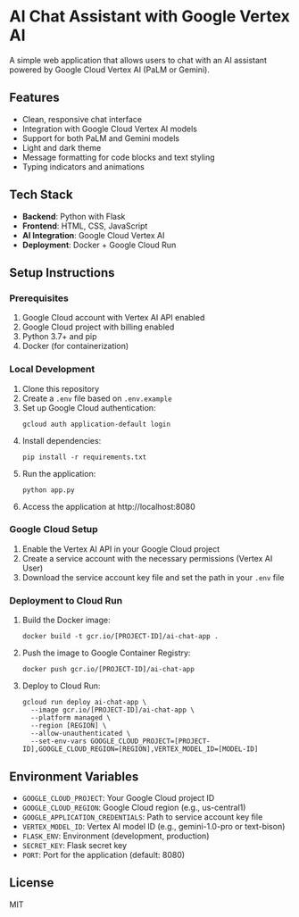 # AI Chat Assistant with Google Vertex AI

A simple web application that allows users to chat with an AI assistant powered by Google Cloud Vertex AI (PaLM or Gemini).

## Features

- Clean, responsive chat interface
- Integration with Google Cloud Vertex AI models
- Support for both PaLM and Gemini models
- Light and dark theme
- Message formatting for code blocks and text styling
- Typing indicators and animations

## Tech Stack

- **Backend**: Python with Flask
- **Frontend**: HTML, CSS, JavaScript
- **AI Integration**: Google Cloud Vertex AI
- **Deployment**: Docker + Google Cloud Run

## Setup Instructions

### Prerequisites

1. Google Cloud account with Vertex AI API enabled
2. Google Cloud project with billing enabled
3. Python 3.7+ and pip
4. Docker (for containerization)

### Local Development

1. Clone this repository
2. Create a `.env` file based on `.env.example`
3. Set up Google Cloud authentication:
   ```
   gcloud auth application-default login
   ```
4. Install dependencies:
   ```
   pip install -r requirements.txt
   ```
5. Run the application:
   ```
   python app.py
   ```
6. Access the application at http://localhost:8080

### Google Cloud Setup

1. Enable the Vertex AI API in your Google Cloud project
2. Create a service account with the necessary permissions (Vertex AI User)
3. Download the service account key file and set the path in your `.env` file

### Deployment to Cloud Run

1. Build the Docker image:
   ```
   docker build -t gcr.io/[PROJECT-ID]/ai-chat-app .
   ```

2. Push the image to Google Container Registry:
   ```
   docker push gcr.io/[PROJECT-ID]/ai-chat-app
   ```

3. Deploy to Cloud Run:
   ```
   gcloud run deploy ai-chat-app \
     --image gcr.io/[PROJECT-ID]/ai-chat-app \
     --platform managed \
     --region [REGION] \
     --allow-unauthenticated \
     --set-env-vars GOOGLE_CLOUD_PROJECT=[PROJECT-ID],GOOGLE_CLOUD_REGION=[REGION],VERTEX_MODEL_ID=[MODEL-ID]
   ```

## Environment Variables

- `GOOGLE_CLOUD_PROJECT`: Your Google Cloud project ID
- `GOOGLE_CLOUD_REGION`: Google Cloud region (e.g., us-central1)
- `GOOGLE_APPLICATION_CREDENTIALS`: Path to service account key file
- `VERTEX_MODEL_ID`: Vertex AI model ID (e.g., gemini-1.0-pro or text-bison)
- `FLASK_ENV`: Environment (development, production)
- `SECRET_KEY`: Flask secret key
- `PORT`: Port for the application (default: 8080)

## License

MIT